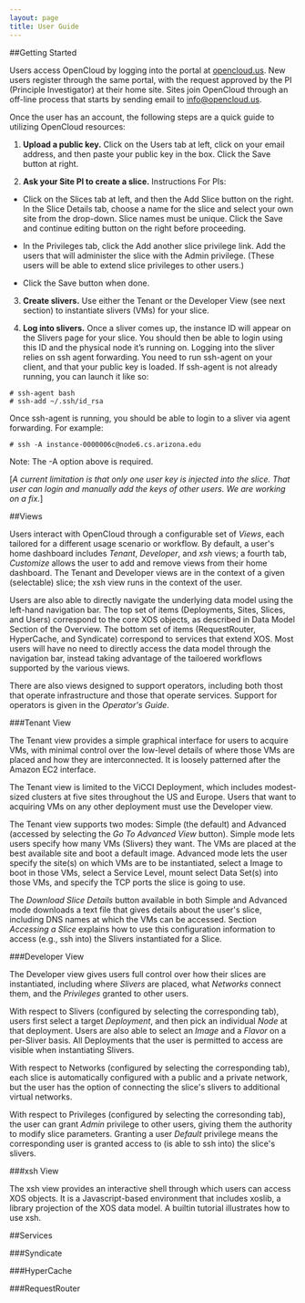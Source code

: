 ```yaml
---
layout: page
title: User Guide
---
```


##Getting Started

Users access OpenCloud by logging into the portal at
[opencloud.us](http://opencloud.us). New users register through the
same portal, with the request approved by the PI (Principle
Investigator) at their home site. Sites join OpenCloud through an
off-line process that starts by sending email to info@opencloud.us.

Once the user has an account, the following steps are a quick guide
to utilizing OpenCloud resources:

1. **Upload a public key.** Click on the Users tab at left, click on
   your email address, and then paste your public key in the box. Click
   the Save button at right.

2. **Ask your Site PI to create a slice.** Instructions For PIs:

  * Click on the Slices tab at left, and then the Add Slice button on
    the right. In the Slice Details tab, choose a name for the slice
    and select your own site from the drop-down. Slice names must be
    unique. Click the Save and continue editing button on the right
    before proceeding.

  * In the Privileges tab, click the Add another slice privilege link.
    Add the users that will administer the slice with the Admin
    privilege. (These users will be able to extend slice privileges
    to other users.)

  * Click the Save button when done.

3. **Create slivers.** Use either the Tenant or the Developer View
   (see next section) to instantiate slivers (VMs) for your slice.

4. **Log into slivers.** Once a sliver comes up, the instance ID will
   appear on the Slivers page for your slice. You should then be able
   to login using this ID and the physical node it’s running
   on. Logging into the sliver relies on ssh agent forwarding. You
   need to run ssh-agent on your client, and that your public key is
   loaded. If ssh-agent is not already running, you can launch it like
   so:

```
# ssh-agent bash
# ssh-add ~/.ssh/id_rsa
```

Once ssh-agent is running, you should be able to login to a sliver via
agent forwarding. For example:

```
# ssh -A instance-0000006c@node6.cs.arizona.edu
```

Note: The -A option above is required.

[*A current limitation is that only one user key is injected into the
slice. That user can login and manually add the keys of other users. 
We are working on a fix.*]

##Views

Users interact with OpenCloud through a configurable set of *Views*,
each tailored for a different usage scenario or workflow. By default,
a user's home dashboard includes *Tenant*, *Developer*, and *xsh*
views; a fourth tab, *Customize* allows the user to add and remove
views from their home dashboard. The Tenant and Developer views are in
the context of a given (selectable) slice; the xsh view runs in the
context of the user.

Users are also able to directly navigate the underlying data model
using the left-hand navigation bar. The top set of items (Deployments,
Sites, Slices, and Users) correspond to the core XOS objects, as
described in Data Model Section of the Overview. The bottom set of
items (RequestRouter, HyperCache, and Syndicate) correspond to
services that extend XOS. Most users will have no need to directly
access the data model through the navigation bar, instead taking
advantage of the tailoered workflows supported by the various views.

There are also views designed to support operators, including both
thost that operate infrastructure and those that operate
services. Support for operators is given in the *Operator's Guide*.

###Tenant View

The Tenant view provides a simple graphical interface for users to
acquire VMs, with minimal control over the low-level details of where
those VMs are placed and how they are interconnected. It is loosely
patterned after the Amazon EC2 interface. 

The Tenant view is limited to the ViCCI Deployment, which includes
modest-sized clusters at five sites throughout the US and Europe.
Users that want to acquiring VMs on any other deployment must use
the Developer view.

The Tenant view supports two modes: Simple (the default) and Advanced
(accessed by selecting the *Go To Advanced View* button). Simple mode
lets users specify how many VMs (Slivers) they want. The VMs are
placed at the best available site and boot a default image. Advanced
mode lets the user specify the site(s) on which VMs are to be
instantiated, select a Image to boot in those VMs, select a Service
Level, mount select Data Set(s) into those VMs, and specify the TCP
ports the slice is going to use.

The *Download Slice Details* button available in both Simple and
Advanced mode downloads a text file that gives details about the
user's slice, including DNS names at which the VMs can be accessed.
Section *Accessing a Slice* explains how to use this configuration
information to access (e.g., ssh into) the Slivers instantiated for a
Slice.

###Developer View

The Developer view gives users full control over how their slices are
instantiated, including where *Slivers* are placed, what *Networks*
connect them, and the *Privileges* granted to other users.

With respect to Slivers (configured by selecting the corresponding
tab), users first select a target *Deployment*, and then pick an
individual *Node* at that deployment. Users are also able to select an
*Image* and a *Flavor* on a per-Sliver basis. All Deployments that the
user is permitted to access are visible when instantiating Slivers.

With respect to Networks (configured by selecting the corresponding
tab), each slice is automatically configured with a public and a
private network, but the user has the option of connecting the slice's
slivers to additional virtual networks.

With respect to Privileges (configured by selecting the corresonding
tab), the user can grant *Admin* privilege to other users, giving them
the authority to modify slice parameters. Granting a user *Default*
privilege means the corresponding user is granted access to (is able
to ssh into) the slice's slivers.

###xsh View

The xsh view provides an interactive shell through which users can
access XOS objects. It is a Javascript-based environment that includes
xoslib, a library projection of the XOS data model. A builtin tutorial
illustrates how to use xsh.

##Services

###Syndicate

###HyperCache

###RequestRouter



